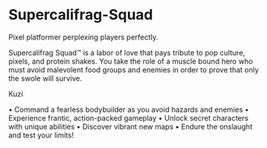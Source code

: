 # Supercalifrag-Squad
Pixel platformer perplexing players perfectly.

Supercalifrag Squad™ is a labor of love that pays tribute to pop culture, pixels, and protein shakes. You take the role of a muscle bound hero who must avoid malevolent food groups and enemies in order to prove that only the swole will survive.

Kuzi


• Command a fearless bodybuilder as you avoid hazards and enemies
• Experience frantic, action-packed gameplay
• Unlock secret characters with unique abilities
• Discover vibrant new maps
• Endure the onslaught and test your limits!


